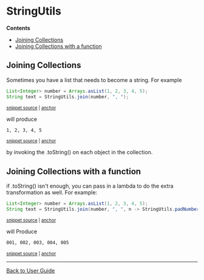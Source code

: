 <!--
GENERATED FILE - DO NOT EDIT
This file was generated by [MarkdownSnippets](https://github.com/SimonCropp/MarkdownSnippets).
Source File: /approvaltests-util/docs/mdsource/StringUtils.source.md
To change this file edit the source file and then execute ./run_markdown_templates.sh.
-->

<a id="top"></a>

# StringUtils



<!-- START doctoc generated TOC please keep comment here to allow auto update -->
<!-- DON'T EDIT THIS SECTION, INSTEAD RE-RUN doctoc TO UPDATE -->
**Contents**

- [Joining Collections](#joining-collections)
- [Joining Collections with a function](#joining-collections-with-a-function)

<!-- END doctoc generated TOC please keep comment here to allow auto update -->

## Joining Collections

Sometimes you have a list that needs to become a string.
For example
<!-- snippet: join_collection -->
<a id='snippet-join_collection'/></a>
```java
List<Integer> number = Arrays.asList(1, 2, 3, 4, 5);
String text = StringUtils.join(number, ", ");
```
<sup><a href='/approvaltests-util-tests/src/test/java/com/spun/util/StringUtilsTest.java#L52-L55' title='File snippet `join_collection` was extracted from'>snippet source</a> | <a href='#snippet-join_collection' title='Navigate to start of snippet `join_collection`'>anchor</a></sup>
<!-- endsnippet -->
will produce
<!-- snippet: /approvaltests-util-tests/src/test/java/com/spun/util/StringUtilsTest.testJoinCollection.approved.txt -->
<a id='snippet-/approvaltests-util-tests/src/test/java/com/spun/util/StringUtilsTest.testJoinCollection.approved.txt'/></a>
```txt
1, 2, 3, 4, 5
```
<sup><a href='/approvaltests-util-tests/src/test/java/com/spun/util/StringUtilsTest.testJoinCollection.approved.txt#L1-L1' title='File snippet `/approvaltests-util-tests/src/test/java/com/spun/util/StringUtilsTest.testJoinCollection.approved.txt` was extracted from'>snippet source</a> | <a href='#snippet-/approvaltests-util-tests/src/test/java/com/spun/util/StringUtilsTest.testJoinCollection.approved.txt' title='Navigate to start of snippet `/approvaltests-util-tests/src/test/java/com/spun/util/StringUtilsTest.testJoinCollection.approved.txt`'>anchor</a></sup>
<!-- endsnippet -->
by invoking the .toString() on each object in the collection.

## Joining Collections with a function
if .toString() isn't enough, you can pass in a lambda to do the extra transformation as well.
For example:
<!-- snippet: join_collection_with_lambda -->
<a id='snippet-join_collection_with_lambda'/></a>
```java
List<Integer> number = Arrays.asList(1, 2, 3, 4, 5);
String text = StringUtils.join(number, ", ", n -> StringUtils.padNumber(n, 3));
```
<sup><a href='/approvaltests-util-tests/src/test/java/com/spun/util/StringUtilsTest.java#L61-L64' title='File snippet `join_collection_with_lambda` was extracted from'>snippet source</a> | <a href='#snippet-join_collection_with_lambda' title='Navigate to start of snippet `join_collection_with_lambda`'>anchor</a></sup>
<!-- endsnippet -->
will Produce
<!-- snippet: /approvaltests-util-tests/src/test/java/com/spun/util/StringUtilsTest.testJoinCollectionWithFunction.approved.txt -->
<a id='snippet-/approvaltests-util-tests/src/test/java/com/spun/util/StringUtilsTest.testJoinCollectionWithFunction.approved.txt'/></a>
```txt
001, 002, 003, 004, 005
```
<sup><a href='/approvaltests-util-tests/src/test/java/com/spun/util/StringUtilsTest.testJoinCollectionWithFunction.approved.txt#L1-L1' title='File snippet `/approvaltests-util-tests/src/test/java/com/spun/util/StringUtilsTest.testJoinCollectionWithFunction.approved.txt` was extracted from'>snippet source</a> | <a href='#snippet-/approvaltests-util-tests/src/test/java/com/spun/util/StringUtilsTest.testJoinCollectionWithFunction.approved.txt' title='Navigate to start of snippet `/approvaltests-util-tests/src/test/java/com/spun/util/StringUtilsTest.testJoinCollectionWithFunction.approved.txt`'>anchor</a></sup>
<!-- endsnippet -->

---

[Back to User Guide](README.md#top)
